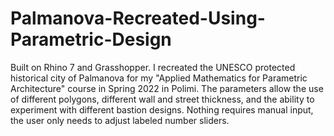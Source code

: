 # Palmanova-Recreated-Using-Parametric-Design
Built on Rhino 7 and Grasshopper. I recreated the UNESCO protected historical city of Palmanova for my "Applied Mathematics for Parametric Architecture" course in Spring 2022 in Polimi. The parameters allow the use of different polygons, different wall and street thickness, and the ability to experiment with different bastion designs. Nothing requires manual input, the user only needs to adjust labeled number sliders.
